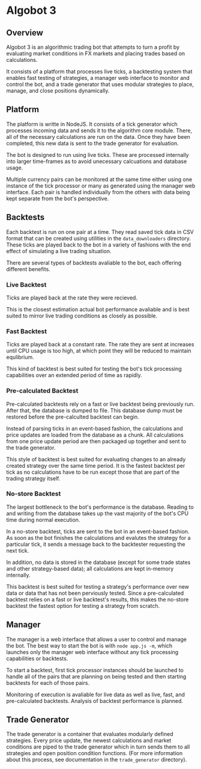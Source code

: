 # Algobot 3

## Overview

Algobot 3 is an algorithmic trading bot that attempts to turn a profit by evaluating market conditions in FX markets and placing trades based on calculations.  

It consists of a platform that processes live ticks, a backtesting system that enables fast testing of strategies, a manager web interface to monitor and control the bot, and a trade generator that uses modular strategies to place, manage, and close positions dynamically.

## Platform

The platform is writte in NodeJS.  It consists of a tick generator which processes incoming data and sends it to the algorithm core module.  There, all of the necessary calculations are run on the data.  Once they have been completed, this new data is sent to the trade generator for evaluation.  

The bot is designed to run using live ticks.  These are processed internally into larger time-frames as to avoid unecessary calcuations and database usage.  

Multiple currency pairs can be monitored at the same time either using one instance of the tick processor or many as generated using the manager web interface.  Each pair is handled individually from the others with data being kept separate from the bot's perspective.

## Backtests

Each backtest is run on one pair at a time.  They read saved tick data in CSV format that can be created using utilities in the `data_downloaders` directory.  These ticks are played back to the bot in a variety of fashions with the end effect of simulating a live trading situation.

There are several types of backtests avaliable to the bot, each offering different benefits.  

### Live Backtest

Ticks are played back at the rate they were recieved.  

This is the closest estimation actual bot performance avaliable and is best suited to mirror live trading conditions as closely as possible.

### Fast Backtest

Ticks are played back at a constant rate.  The rate they are sent at increases until CPU usage is too high, at which point they will be reduced to maintain equlibrium.  

This kind of backtest is best suited for testing the bot's tick processing capabilities over an extended period of time as rapidly.

### Pre-calculated Backtest

Pre-calculated backtests rely on a fast or live backtest being previously run.  After that, the database is dumped to file.  This database dump must be restored before the pre-calculted backtest can begin.  

Instead of parsing ticks in an event-based fashion, the calculations and price updates are loaded from the database as a chunk.  All calculations from one price update period are then packaged up together and sent to the trade generator.  

This style of backtest is best suited for evaluating changes to an already created strategy over the same time period.  It is the fastest backtest per tick as no calculations have to be run except those that are part of the trading strategy itself.  

### No-store Backtest

The largest bottleneck to the bot's performance is the database.  Reading to and writing from the database takes up the vast majority of the bot's CPU time during normal execution.  

In a no-store backtest, ticks are sent to the bot in an event-based fashion.  As soon as the bot finishes the calculations and evalutes the strategy for a particular tick, it sends a message back to the backtester requesting the next tick.  

In addition, no data is stored in the database (except for some trade states and other strategy-based data); all calculations are kept in-memory internally.  

This backtest is best suited for testing a strategy's performance over new data or data that has not been perviously tested.  Since a pre-calculated backtest relies on a fast or live backtest's results, this makes the no-store backtest the fastest option for testing a strategy from scratch.

## Manager

The manager is a web interface that allows a user to control and manage the bot.  The best way to start the bot is with `node app.js -m`, which launches only the manager web interface without any tick processing capabilities or backtests.  

To start a backtest, first tick processor instances should be launched to handle all of the pairs that are planning on being tested and then starting backtests for each of those pairs.  

Monitoring of execution is avaliable for live data as well as live, fast, and pre-calculated backtests.  Analysis of backtest performance is planned.

## Trade Generator

The trade generator is a container that evaluates modularly defined strategies.  Every price update, the newest calculations and market conditions are piped to the trade generator which in turn sends them to all strategies and open position condition functions.  (For more information about this process, see documentation in the `trade_generator` directory).
